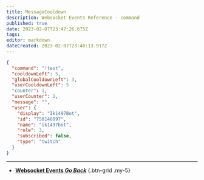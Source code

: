 ```yaml
---
title: MessageCooldown
description: Websocket Events Reference - command
published: true
date: 2023-02-07T23:47:26.675Z
tags: 
editor: markdown
dateCreated: 2023-02-07T23:40:13.917Z
---
```


```json
{
  "command": "!test",
  "cooldownLeft": 5,
  "globalCooldownLeft": 3,
  "userCooldownLeft": 5
  "counter": 1,
  "userCounter": 1,
  "message": "",
  "user": { 
    "display": "Ik1497Bot",
    "id": "750146097",
    "name": "ik1497bot",
    "role": 3,
    "subscribed": false,
    "type": "twitch"
  }
}
```

---

- [<i class="mdi mdi-chevron-left"></i>**Websocket Events *Go Back***](/Servers-Clients/WebSocket-Server/Events)
{.btn-grid .my-5}